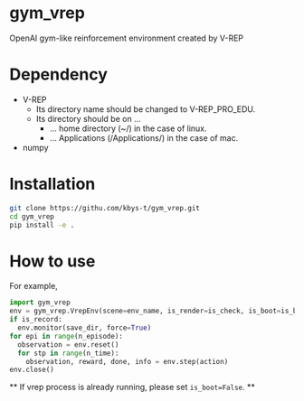 # gym_vrep

OpenAI gym-like reinforcement environment created by V-REP

# Dependency

* V-REP
    * Its directory name should be changed to V-REP_PRO_EDU.
    * Its directory should be on ...
        * ... home directory (~/) in the case of linux.
        * ... Applications (/Applications/) in the case of mac.
* numpy

# Installation

```bash
git clone https://githu.com/kbys-t/gym_vrep.git
cd gym_vrep
pip install -e .
```

# How to use

For example,

```python
import gym_vrep
env = gym_vrep.VrepEnv(scene=env_name, is_render=is_check, is_boot=is_boot)
if is_record:
  env.monitor(save_dir, force=True)
for epi in range(n_episode):
  observation = env.reset()
  for stp in range(n_time):
    observation, reward, done, info = env.step(action)
env.close()
```

** If vrep process is already running, please set `is_boot=False`. **
